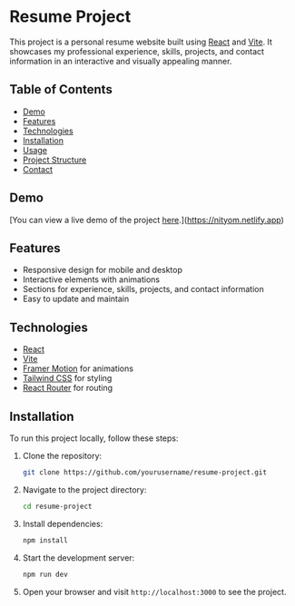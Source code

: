 # Resume Project

This project is a personal resume website built using [React](https://reactjs.org/) and [Vite](https://vitejs.dev/). It showcases my professional experience, skills, projects, and contact information in an interactive and visually appealing manner.

## Table of Contents
- [Demo](#demo)
- [Features](#features)
- [Technologies](#technologies)
- [Installation](#installation)
- [Usage](#usage)
- [Project Structure](#project-structure)
- [Contact](#contact)

## Demo
[You can view a live demo of the project [here](#).](https://nityom.netlify.app)

## Features
- Responsive design for mobile and desktop
- Interactive elements with animations
- Sections for experience, skills, projects, and contact information
- Easy to update and maintain

## Technologies
- [React](https://reactjs.org/)
- [Vite](https://vitejs.dev/)
- [Framer Motion](https://www.framer.com/motion/) for animations
- [Tailwind CSS](https://tailwindcss.com/) for styling
- [React Router](https://reactrouter.com/) for routing

## Installation
To run this project locally, follow these steps:

1. Clone the repository:
    ```bash
    git clone https://github.com/yourusername/resume-project.git
    ```

2. Navigate to the project directory:
    ```bash
    cd resume-project
    ```

3. Install dependencies:
    ```bash
    npm install
    ```

4. Start the development server:
    ```bash
    npm run dev
    ```

5. Open your browser and visit `http://localhost:3000` to see the project.


